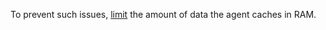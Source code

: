 To prevent such issues, [limit](../../../backup/operations/limit-agent-memory-usage.md) the amount of data the agent caches in RAM.